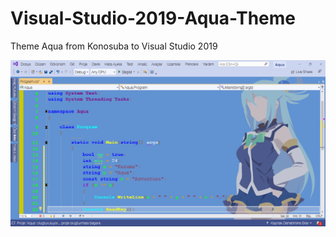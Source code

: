 # Visual-Studio-2019-Aqua-Theme
Theme Aqua from Konosuba to Visual Studio 2019
<p align="center">
  <a href="#">
    <img src="https://github.com/ny4rlk0/Visual-Studio-2019-Aqua-Theme/blob/main/SS.png">
  </a>
</p>
